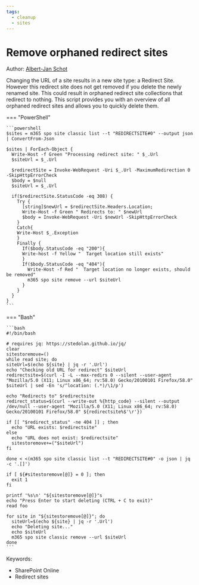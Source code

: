 ```yaml
---
tags:
  - cleanup
  - sites
---
```


# Remove orphaned redirect sites

Author: [Albert-Jan Schot](https://www.cloudappie.nl/remove-orphaned-redirectsites/)

Changing the URL of a site results in a new site type: a Redirect Site. However this redirect site does not get removed if you delete the newly renamed site. This could result in orphaned redirect site collections that redirect to nothing. This script provides you with an overview of all orphaned redirect sites and allows you to quickly delete them.

=== "PowerShell"

    ```powershell
    $sites = m365 spo site classic list --t "REDIRECTSITE#0" --output json | ConvertFrom-Json

    $sites | ForEach-Object {
      Write-Host -f Green "Processing redirect site: " $_.Url
      $siteUrl = $_.Url

      $redirectSite = Invoke-WebRequest -Uri $_.Url -MaximumRedirection 0 -SkipHttpErrorCheck
      $body = $null
      $siteUrl = $_.Url

      if($redirectSite.StatusCode -eq 308) {
        Try {
          [string]$newUrl = $redirectSite.Headers.Location;
          Write-Host -f Green " Redirects to: " $newUrl
          $body = Invoke-WebRequest -Uri $newUrl -SkipHttpErrorCheck
        }
        Catch{
        Write-Host $_.Exception
        }
        Finally {
          If($body.StatusCode -eq "200"){
          Write-host -f Yellow "  Target location still exists"
          }
          If($body.StatusCode -eq "404"){
            Write-Host -f Red "  Target location no longer exists, should be removed"
            m365 spo site remove --url $siteUrl
          }
        }
      }
    }
    ```

=== "Bash"

    ```bash
    #!/bin/bash

    # requires jq: https://stedolan.github.io/jq/
    clear
    sitestoremove=()
    while read site; do
    siteUrl=$(echo ${site} | jq -r '.Url')
    echo "Checking old URL for redirect" $siteUrl
    redirectsite=$(curl -I -L --max-redirs 0 --silent --user-agent "Mozilla/5.0 (X11; Linux x86_64; rv:58.0) Gecko/20100101 Firefox/58.0" $siteUrl | sed -En 's/^location: (.*)/\1/p')

    echo "Redirects to" $redirectsite
    redirect_status=$(curl --write-out %{http_code} --silent --output /dev/null --user-agent "Mozilla/5.0 (X11; Linux x86_64; rv:58.0) Gecko/20100101 Firefox/58.0" ${redirectsite%$'\r'})

    if [[ "$redirect_status" -ne 404 ]] ; then
      echo "URL exists: $redirectsite"
    else
      echo "URL does not exist: $redirectsite"
      sitestoremove+=("$siteUrl")
    fi

    done < <(m365 spo site classic list --t "REDIRECTSITE#0" -o json | jq -c '.[]')

    if [ ${#sitestoremove[@]} = 0 ]; then
      exit 1
    fi

    printf '%s\n' "${sitestoremove[@]}"s
    echo "Press Enter to start deleting (CTRL + C to exit)"
    read foo

    for site in "${sitestoremove[@]}"; do
      siteUrl=$(echo ${site} | jq -r '.Url')
      echo "Deleting site..."
      echo $siteUrl
      m365 spo site classic remove --url $siteUrl
    done
    ```

Keywords:

- SharePoint Online
- Redirect sites
